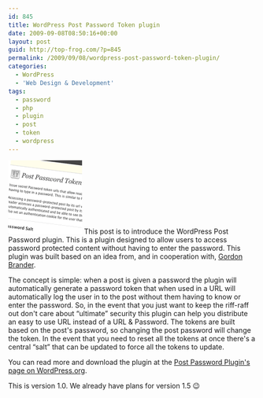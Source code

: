 ```yaml
---
id: 845
title: WordPress Post Password Token plugin
date: 2009-09-08T08:50:16+00:00
layout: post
guid: http://top-frog.com/?p=845
permalink: /2009/09/08/wordpress-post-password-token-plugin/
categories:
  - WordPress
  - 'Web Design & Development'
tags:
  - password
  - php
  - plugin
  - post
  - token
  - wordpress
---
```

[<img class="alignright" src="/assets/articles/ppt-thumb.png" alt=""/>](http://wordpress.org/extend/plugins/post-password-plugin/) This post is to introduce the WordPress Post Password plugin. This is a plugin designed to allow users to access password protected content without having to enter the password. This plugin was built based on an idea from, and in cooperation with, [Gordon Brander](http://gordonbrander.com).

The concept is simple: when a post is given a password the plugin will automatically generate a password token that when used in a URL will automatically log the user in to the post without them having to know or enter the password. So, in the event that you just want to keep the riff-raff out don't care about &#8220;ultimate&#8221; security this plugin can help you distribute an easy to use URL instead of a URL & Password. The tokens are built based on the post's password, so changing the post password will change the token. In the event that you need to reset all the tokens at once there's a central &#8220;salt&#8221; that can be updated to force all the tokens to update.

You can read more and download the plugin at the [Post Password Plugin's page on WordPress.org](http://wordpress.org/extend/plugins/post-password-plugin/).

This is version 1.0. We already have plans for version 1.5 😉